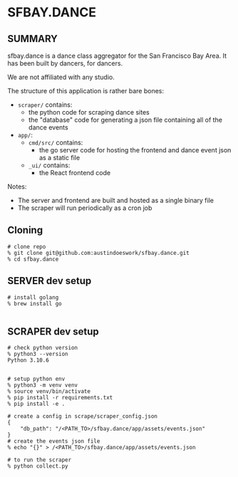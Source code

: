 # SFBAY.DANCE

## SUMMARY

sfbay.dance is a dance class aggregator for the San Francisco Bay Area. It has been built by dancers, for dancers.

We are not affiliated with any studio.

The structure of this application is rather bare bones:

- `scraper/` contains:
	- the python code for scraping dance sites
	- the "database" code for generating a json file containing all of the dance events
- `app/`:
	- `cmd/src/` contains:
		- the go server code for hosting the frontend and dance event json as a static file
	- `_ui/` contains: 
		- the React frontend code

Notes:

- The server and frontend are built and hosted as a single binary file
- The scraper will run periodically as a cron job

## Cloning

```
# clone repo
% git clone git@github.com:austindoeswork/sfbay.dance.git
% cd sfbay.dance
```


## SERVER dev setup

```
# install golang
% brew install go


```
## SCRAPER dev setup

```
# check python version
% python3 --version
Python 3.10.6


# setup python env
% python3 -m venv venv
% source venv/bin/activate
% pip install -r requirements.txt
% pip install -e .

# create a config in scrape/scraper_config.json
{
	"db_path": "/<PATH_TO>/sfbay.dance/app/assets/events.json"
}
# create the events json file
% echo "{}" > /<PATH_TO>/sfbay.dance/app/assets/events.json

# to run the scraper
% python collect.py
```
